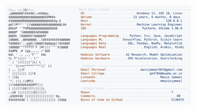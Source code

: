 <picture>
  <source srcset="https://raw.githubusercontent.com/mmazinjameel/mmazinjameel/main/dark_mode.svg?v=1747152787" media="(prefers-color-scheme: dark)">
  <img src="https://raw.githubusercontent.com/mmazinjameel/mmazinjameel/main/light_mode.svg?v=1747152787">
</picture>
